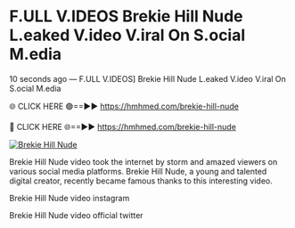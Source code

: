 # F.ULL V.IDEOS Brekie Hill Nude L.eaked V.ideo V.iral On S.ocial M.edia

10 seconds ago — F.ULL V.IDEOS] Brekie Hill Nude L.eaked V.ideo V.iral On S.ocial M.edia

🌐 CLICK HERE 🟢==►► https://hmhmed.com/brekie-hill-nude

🔴 CLICK HERE 🌐==►► https://hmhmed.com/brekie-hill-nude

[![Brekie Hill Nude](https://i.imgur.com/dJHk4Zq.gif)](https://hmhmed.com/brekie-hill-nude)

Brekie Hill Nude video took the internet by storm and amazed viewers on various social media platforms. Brekie Hill Nude, a young and talented digital creator, recently became famous thanks to this interesting video.

Brekie Hill Nude video instagram

Brekie Hill Nude video official twitter